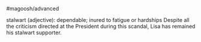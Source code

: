 #magoosh/advanced

stalwart (adjective): dependable; inured to fatigue or hardships 
Despite all the criticism directed at the President during this scandal, Lisa has remained his stalwart 
supporter. 
